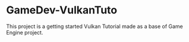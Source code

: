# GameDev-VulkanTuto
This project is a getting started Vulkan Tutorial made as a base of Game Engine project.
